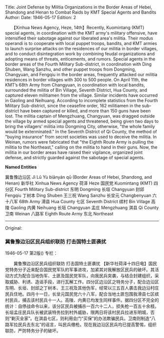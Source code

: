 Title: Joint Defense by Militia Organizations in the Border Areas of Hebei, Shandong and Henan to Combat Raids by KMT Special Agents and Bandits
Author:
Date: 1946-05-17
Edition: 2

　　【Xinhua News Agency, Heze, 14th】Recently, Kuomintang (KMT) special agents, in coordination with the KMT army's military offensive, have intensified their sabotage against our liberated area's militia. Their modus operandi is to cooperate with local puppet troops, bandits, and KMT armies to launch surprise attacks on the residences of our militia in border villages, and to conduct disintegration work by combining feudal organizations and adopting means of threats, enticements, and rumors. Special agents in the border areas of the Fourth Military Sub-district, in coordination with Ding Shuben, Wang Sanzhu, and other puppet troops from Dongming, Changyuan, and Fengqiu in the border areas, frequently attacked our militia residences in border villages with 300 to 500 people. On April 11th, the KMT’s 68th Army from Changyuan, in coordination with local bandits, surrounded the militia of Bin Village, Seventh District, Hua County, and captured eleven militiamen from the village. Similar incidents have occurred in Gaoling and Neihuang. According to incomplete statistics from the Fourth Military Sub-district, since the ceasefire order, 162 militiamen in the sub-district have been captured or killed, and more than 150 guns have been lost. The militia captain of Mengzhuang, Changyuan, was dragged outside the village by armed special agents and threatened, being given two days to bring the villagers' militia into Dongming City, otherwise, "the whole family would be exterminated." In the Seventh District of Qi County, the method of "buying insurance" from secret societies was used to deceive the militia. In Weinan, rumors were fabricated that "the Eighth Route Army is pulling the militia to the Northeast," calling on the militia to hand in their guns. Now, the militia in our border areas have raised their vigilance, organized joint defense, and strictly guarded against the sabotage of special agents.



**Named Entities**


冀鲁豫边沿区	Jì Lǔ Yù biānyán qū (Border Areas of Hebei, Shandong, and Henan)
新华社	Xinhua News Agency
荷泽	Heze
国民党	Kuomintang (KMT)
四分区	Fourth Military Sub-district
东明	Dongming
长垣	Changyuan
封邱	Fengqiu
丁树本	Ding Shuben
王三祝	Wang Sanzhu
长坌元	Changbenyuan
六十八军	68th Army
滑县	Hua County
七区	Seventh District
缤村	Bin Village
高陵	Gaoling
内黄	Neihuang
长垣	Changyuan
孟庄	Mengzhuang
淇县	Qi County
卫南	Weinan
八路军	Eighth Route Army
东北	Northeast



<hr /> 

Original: 


### 冀鲁豫边沿区民兵组织联防  打击国特土匪袭扰

1946-05-17
第2版()
专栏：

　　冀鲁豫边沿区民兵组织联防
    打击国特土匪袭扰
    【新华社荷泽十四日电】国民党特务分子近来配合国民党军队的军事进攻，加紧其对我解放区民兵的破坏。其活动方式为配合当地伪军、土匪及国民党军队，向我民兵突袭，与结合封建组织，采取威胁、利诱、造谣手段，进行瓦解工作。四分区边沿区之特务分子，配合边沿区东明、长垣、封邱之丁树本、王三祝及其他伪军，经常以三五百人袭击我边沿村庄民兵住地。四月十一日，长坌元国民党六十八军，配合当地土匪包围我滑县七区缤村民兵，捕去该村民兵十一人。高陵、内黄已均发生同样事件。据四分区不完全的统计：自停战命令以来，该分区民兵被捕杀一百六十二人，损失枪一百五十余枝。长垣孟庄民兵队长被武装特务拉到村外威胁，限两日将该村民兵拉进东明城，否则“剿灭全家”。在淇县七区，则利用会门“买保”的办法欺骗民兵。卫南则制造“八路军拉民兵去东北”的谣言，叫民兵缴枪。现在我边沿区民兵均已提高警惕，组织联防，严防特务分子的破坏。
